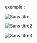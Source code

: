exemple :

![Sans titre](https://github.com/fk-crafter/html-css-js-other/assets/127132293/36d03287-deb5-4e1f-a3b7-ec3738936481)

![Sans titre2](https://github.com/fk-crafter/html-css-js-other/assets/127132293/e33a9d9b-5b61-467a-b7c6-c2e637162c6a)

![Sans titre3](https://github.com/fk-crafter/html-css-js-other/assets/127132293/7f39e6ca-a195-453b-8eef-e7f2cf59801f)
